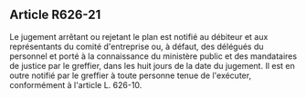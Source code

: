 Article R626-21
----
Le jugement arrêtant ou rejetant le plan est notifié au débiteur et aux
représentants du comité d'entreprise ou, à défaut, des délégués du personnel et
porté à la connaissance du ministère public et des mandataires de justice par le
greffier, dans les huit jours de la date du jugement. Il est en outre notifié
par le greffier à toute personne tenue de l'exécuter, conformément à l'article
L. 626-10.
